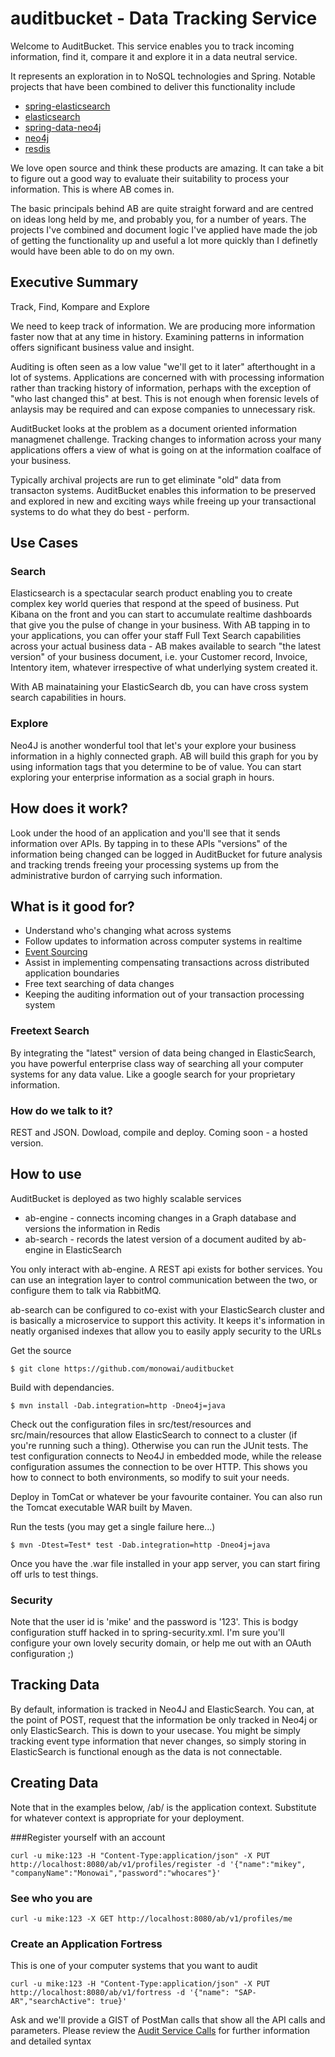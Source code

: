 auditbucket  - Data Tracking Service
===========

Welcome to AuditBucket. This service enables you to track incoming information, find it, compare it and explore it in a data neutral service.

It represents an exploration in to NoSQL technologies and Spring. Notable projects that have been combined to deliver this functionality include

* [spring-elasticsearch](https://github.com/dadoonet/spring-elasticsearch)
* [elasticsearch](https://github.com/elasticsearch/elasticsearch)
* [spring-data-neo4j](https://github.com/SpringSource/spring-data-neo4j)
* [neo4j](https://github.com/neo4j/neo4j)
* [resdis](https://github.com/antirez/redis)
 
We love open source and think these products are amazing. It can take a bit to figure out a good way to evaluate their suitability to process your information. This is where AB comes in. 

The basic principals behind AB are quite straight forward and are centred on ideas long held by me, and probably you, for a number of years. The projects I've combined and document logic I've applied have made the job of getting the functionality up and useful a lot more quickly than I definetly would have been able to do on my own.

## Executive Summary
Track, Find, Kompare and Explore

We need to keep track of information. We are producing more information faster now that at any time in history. Examining patterns in information offers significant business value and insight.

Auditing is often seen as a low value "we'll get to it later" afterthought in a lot of systems. Applications are concerned with with processing information rather than tracking history of information, perhaps with the exception of "who last changed this" at best. This is not enough when forensic levels of anlaysis may be required and can expose companies to unnecessary risk. 

AuditBucket looks at the problem as a document oriented information managmenet challenge. Tracking changes to information across your many applications offers a view of what is going on at the information coalface of your business.

Typically archival projects are run to get eliminate "old" data from transacton systems. AuditBucket enables this information to be preserved and explored in new and exciting ways while freeing up your transactional systems to do what they do best - perform.

## Use Cases
### Search
Elasticsearch is a spectacular search product enabling you to create complex key world queries that respond at the speed of business. Put Kibana on the front and you can start to accumulate realtime dashboards that give you the pulse of change in your business. With AB tapping in to your applications, you can offer your staff Full Text Search capabilities across your actual business data - AB makes available to search "the latest version" of your business document, i.e. your Customer record, Invoice, Intentory item, whatever irrespective of what underlying system created it. 

With AB mainataining your ElasticSearch db, you can have cross system search capabilities in hours.

### Explore
Neo4J is another wonderful tool that let's your explore your business information in a highly connected graph. AB will build this graph for you by using information tags that you determine to be of value. You can start exploring your enterprise information as a social graph in hours.


## How does it work?
Look under the hood of an application and you'll see that it sends information over APIs. By tapping in to these APIs "versions" of the information being changed can be logged in AuditBucket for future analysis and tracking trends freeing your processing systems up from the administrative burdon of carrying such information. 

## What is it good for?

* Understand who's changing what across systems
* Follow updates to information across computer systems in realtime
* [Event Sourcing](http://martinfowler.com/eaaDev/EventSourcing.html)
* Assist in implementing compensating transactions across distributed application boundaries
* Free text searching of data changes
* Keeping the auditing information out of your transaction processing system

### Freetext Search
By integrating the "latest" version of data being changed in ElasticSearch, you have powerful enterprise class way of searching all your computer systems for any data value. Like a google search for your proprietary information.

### How do we talk to it?

REST and JSON. Dowload, compile and deploy. Coming soon - a hosted version.

## How to use

AuditBucket is deployed as two highly scalable services
* ab-engine - connects incoming changes in a Graph database and versions the information in Redis
* ab-search - records the latest version of a document audited by ab-engine in ElasticSearch

You only interact with ab-engine. A REST api exists for bother services. You can use an integration layer to control communication between the two, or configure them to talk via RabbitMQ.

ab-search can be configured to co-exist with your ElasticSearch cluster and is basically a microservice to support this activity. It keeps it's information in neatly organised indexes that allow you to easily apply security to the URLs

Get the source
```
$ git clone https://github.com/monowai/auditbucket
```

Build with dependancies.
```
$ mvn install -Dab.integration=http -Dneo4j=java
```

Check out the configuration files in src/test/resources and src/main/resources that allow ElasticSearch to connect to a cluster (if you're running such a thing). Otherwise you can run the JUnit tests. The test configuration connects to Neo4J in embedded mode, while the release configuration assumes the connection to be over  HTTP. This shows you how to connect to both environments, so modify to suit your needs.

Deploy in TomCat or whatever be your favourite container. You can also run the Tomcat executable WAR built by Maven.

Run the tests (you may get a single failure here...)
```
$ mvn -Dtest=Test* test -Dab.integration=http -Dneo4j=java
```

Once you have the .war file installed in your app server, you can start firing off urls to test things.

### Security
Note that the user id is 'mike' and the password is '123'. This is bodgy configuration stuff hacked in to spring-security.xml. I'm sure you'll configure your own lovely security domain, or help me out with an OAuth configuration ;)

## Tracking Data
By default, information is tracked in Neo4J and ElasticSearch. You can, at the point of POST, request that the information be only tracked in Neo4j or only ElasticSearch. This is down to your usecase. You might be simply tracking event type information that never changes, so simply storing in ElasticSearch is functional enough as the data is not connectable.

## Creating Data
Note that in the examples below, /ab/ is the application context. Substitute for whatever context is appropriate for your deployment.

###Register yourself with an account
```
curl -u mike:123 -H "Content-Type:application/json" -X PUT http://localhost:8080/ab/v1/profiles/register -d '{"name":"mikey", "companyName":"Monowai","password":"whocares"}'
```
### See who you are
```
curl -u mike:123 -X GET http://localhost:8080/ab/v1/profiles/me
```
### Create an Application Fortress 
This is one of your computer systems that you want to audit
```
curl -u mike:123 -H "Content-Type:application/json" -X PUT  http://localhost:8080/ab/v1/fortress -d '{"name": "SAP-AR","searchActive": true}'
```
Ask and we'll provide a GIST of PostMan calls that show all the API calls and parameters.
Please review the [Audit Service Calls](https://github.com/monowai/auditbucket/wiki/Audit-Service-Calls) for further information and detailed syntax
